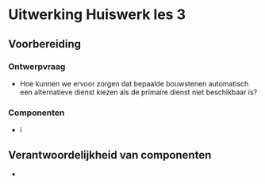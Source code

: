 # Uitwerking Huiswerk les 3

## Voorbereiding
### Ontwerpvraag
- Hoe kunnen we ervoor zorgen dat bepaalde bouwstenen automatisch een alternatieve dienst kiezen als de primaire dienst niet beschikbaar is?


### Componenten
-  i

## Verantwoordelijkheid van componenten

- 